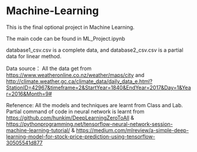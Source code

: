 # Machine-Learning

This is the final optional project in Machine Learning.

The main code can be found in ML_Project.ipynb

database1_csv.csv is a complete data, and database2_csv.csv is a partial data for linear method. 

Data source：
All the data get from https://www.weatheronline.co.nz/weather/maps/city and http://climate.weather.gc.ca/climate_data/daily_data_e.html?StationID=42967&timeframe=2&StartYear=1840&EndYear=2017&Day=1&Year=2016&Month=9#

Refenence:
All the models and techniques are learnt from Class and Lab.
Partial command of code in neural network is learnt from https://github.com/hunkim/DeepLearningZeroToAll
& https://pythonprogramming.net/tensorflow-neural-network-session-machine-learning-tutorial/
& https://medium.com/mlreview/a-simple-deep-learning-model-for-stock-price-prediction-using-tensorflow-30505541d877
